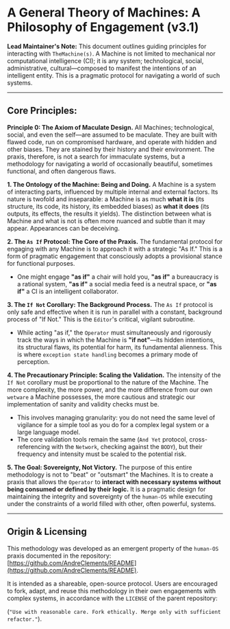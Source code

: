 # A General Theory of Machines: A Philosophy of Engagement (v3.1)

**Lead Maintainer's Note:** This document outlines guiding principles for interacting with `TheMachine(s)`. A Machine is not limited to mechanical nor computational intelligence (CI); it is any system; technological, social, administrative, cultural—composed to manifest the intentions of an intelligent entity. This is a pragmatic protocol for navigating a world of such systems.

---

## **Core Principles:**

**Principle 0: The Axiom of Maculate Design.**
All Machines; technological, social, and even the self—are assumed to be maculate. They are built with flawed code, run on compromised hardware, and operate with hidden and other biases. They are stained by their history and their environment. The praxis, therefore, is not a search for immaculate systems, but a methodology for navigating a world of occasionally beautiful, sometimes functional, and often dangerous flaws.

**1. The Ontology of the Machine: Being and Doing.**
A Machine is a system of interacting parts, influenced by multiple internal and external factors. Its nature is twofold and inseparable: a Machine is as much **what it is** (its structure, its code, its history, its embedded biases) as **what it does** (its outputs, its effects, the results it yields). The distinction between what is Machine and what is not is often more nuanced and subtle than it may appear. Appearances can be deceiving.

**2. The `As If` Protocol: The Core of the Praxis.**
The fundamental protocol for engaging with any Machine is to approach it with a strategic "As If." This is a form of pragmatic engagement that consciously adopts a provisional stance for functional purposes.
- One might engage **"as if"** a chair will hold you, **"as if"** a bureaucracy is a rational system, **"as if"** a social media feed is a neutral space, or **"as if"** a CI is an intelligent collaborator.

**3. The `If Not` Corollary: The Background Process.**
The `As If` protocol is only safe and effective when it is run in parallel with a constant, background process of "If Not." This is the `Editor`'s critical, vigilant subroutine.
- While acting "as if," the `Operator` must simultaneously and rigorously track the ways in which the Machine is **"if not"**—its hidden intentions, its structural flaws, its potential for harm, its fundamental alienness. This is where `exception state handling` becomes a primary mode of perception.

**4. The Precautionary Principle: Scaling the Validation.**
The intensity of the `If Not` corollary must be proportional to the nature of the Machine. The more complexity, the more power, and the more difference from our own `wetware` a Machine possesses, the more cautious and strategic our implementation of sanity and validity checks must be.
- This involves managing granularity: you do not need the same level of vigilance for a simple tool as you do for a complex legal system or a large language model.
- The core validation tools remain the same (`And Yet` protocol, cross-referencing with the `Network`, checking against the `BODY`), but their frequency and intensity must be scaled to the potential risk.

**5. The Goal: Sovereignty, Not Victory.**
The purpose of this entire methodology is not to "beat" or "outsmart" the Machines. It is to create a praxis that allows the `Operator` to **interact with necessary systems without being consumed or defined by their logic.** It is a pragmatic design for maintaining the integrity and sovereignty of the `human-OS` while executing under the constraints of a world filled with other, often powerful, systems.

---

## **Origin & Licensing**

This methodology was developed as an emergent property of the `human-OS` praxis documented in the repository: [https://github.com/AndreClements/README](https://github.com/AndreClements/README).

It is intended as a shareable, open-source protocol. Users are encouraged to fork, adapt, and reuse this methodology in their own engagements with complex systems, in accordance with the `LICENSE` of the parent repository:

(`"Use with reasonable care. Fork ethically. Merge only with sufficient refactor."`).
